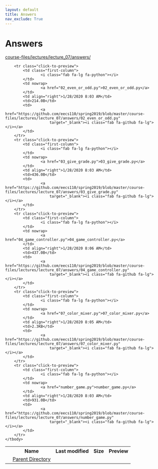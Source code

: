 ```yaml
---
layout: default
title: Answers
nav_exclude: True
---
```


# Answers

[course-files/lectures/lecture_07/answers/](.)

<table class="tbl-files">
    <tbody>
        <tr>
            <th valign="top"></th>
            <th>Name</th>
            <th>Last modified</th>
            <th>Size</th>
            <th>Preview</th>
        </tr>
        <tr>
            <td valign="top">
                <i class="fa fa-folder-open"></i>
            </td>
            <td><a href="../">Parent Directory</a></td>
            <td>&nbsp;</td>
            <td>&nbsp;</td>
            <td>&nbsp;</td>
        </tr>

        <tr class="click-to-preview">
            <td class="first-column">
                    <i class="fab fa-lg fa-python"></i>
            </td>
            <td nowrap>
                    <a href="02_even_or_odd.py">02_even_or_odd.py</a>
            </td>
            <td align="right">1/28/2020 8:03 AM</td>
            <td>214.0B</td>
            <td>
                    <a href="https://github.com/eecs110/spring2019/blob/master/course-files/lectures/lecture_07/answers/02_even_or_odd.py"
                        target="_blank"><i class="fab fa-github fa-lg"></i></a>
            </td>
        </tr>
        <tr class="click-to-preview">
            <td class="first-column">
                    <i class="fab fa-lg fa-python"></i>
            </td>
            <td nowrap>
                    <a href="03_give_grade.py">03_give_grade.py</a>
            </td>
            <td align="right">1/28/2020 8:03 AM</td>
            <td>436.0B</td>
            <td>
                    <a href="https://github.com/eecs110/spring2019/blob/master/course-files/lectures/lecture_07/answers/03_give_grade.py"
                        target="_blank"><i class="fab fa-github fa-lg"></i></a>
            </td>
        </tr>
        <tr class="click-to-preview">
            <td class="first-column">
                    <i class="fab fa-lg fa-python"></i>
            </td>
            <td nowrap>
                    <a href="04_game_controller.py">04_game_controller.py</a>
            </td>
            <td align="right">1/28/2020 8:06 AM</td>
            <td>437.0B</td>
            <td>
                    <a href="https://github.com/eecs110/spring2019/blob/master/course-files/lectures/lecture_07/answers/04_game_controller.py"
                        target="_blank"><i class="fab fa-github fa-lg"></i></a>
            </td>
        </tr>
        <tr class="click-to-preview">
            <td class="first-column">
                    <i class="fab fa-lg fa-python"></i>
            </td>
            <td nowrap>
                    <a href="07_color_mixer.py">07_color_mixer.py</a>
            </td>
            <td align="right">1/28/2020 8:05 AM</td>
            <td>2.3KB</td>
            <td>
                    <a href="https://github.com/eecs110/spring2019/blob/master/course-files/lectures/lecture_07/answers/07_color_mixer.py"
                        target="_blank"><i class="fab fa-github fa-lg"></i></a>
            </td>
        </tr>
        <tr class="click-to-preview">
            <td class="first-column">
                    <i class="fab fa-lg fa-python"></i>
            </td>
            <td nowrap>
                    <a href="number_game.py">number_game.py</a>
            </td>
            <td align="right">1/28/2020 8:03 AM</td>
            <td>931.0B</td>
            <td>
                    <a href="https://github.com/eecs110/spring2019/blob/master/course-files/lectures/lecture_07/answers/number_game.py"
                        target="_blank"><i class="fab fa-github fa-lg"></i></a>
            </td>
        </tr>
    </tbody>
</table>

